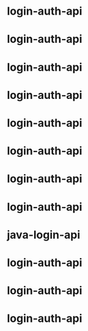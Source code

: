 # login-auth-api
# login-auth-api
# login-auth-api
# login-auth-api
# login-auth-api
# login-auth-api
# login-auth-api
# login-auth-api
# java-login-api
# login-auth-api
# login-auth-api
# login-auth-api
